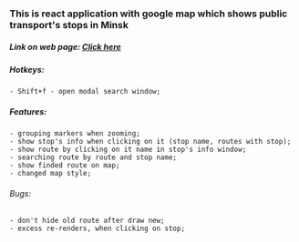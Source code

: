 ### This is react application with google map which shows public transport's stops in Minsk

##### Link on web page: [Click here](https://minsktrans-schedule-qeocf.ondigitalocean.app) 

##### Hotkeys:
    - Shift+f - open modal search window;

##### Features:
    - grouping markers when zooming;
    - show stop's info when clicking on it (stop name, routes with stop); 
    - show route by clicking on it name in stop's info window;
    - searching route by route and stop name;
    - show finded route on map;
    - changed map style;

###### Bugs:
    - don't hide old route after draw new;
    - excess re-renders, when clicking on stop; 